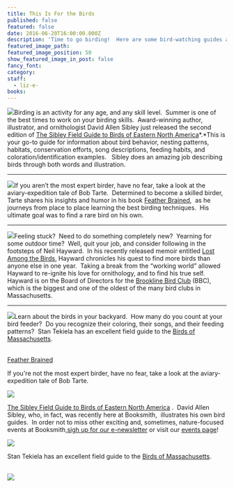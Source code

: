 ```yaml
---
title: This Is For the Birds
published: false
featured: false
date: 2016-06-20T16:00:00.000Z
description: 'Time to go birding!  Here are some bird-watching guides and tales.'
featured_image_path:
featured_image_position: 50
show_featured_image_in_post: false
fancy_font:
category:
staff:
  - liz-e-
books:
---
```



[![](/uploads/versions/9780307957917---x----237-400x---.jpg)](http://www.brooklinebooksmith-shop.com/book/9780307957917)Birding is an activity for any age, and any skill level.&nbsp; Summer is one of the best times to work on your birding skills.&nbsp; Award-winning author, illustrator, and ornithologist David Allen Sibley just released the second edition of [The Sibley Field Guide to Birds of Eastern North America](http://www.brooklinebooksmith-shop.com/book/9780307957917)*.*This is your go-to guide for information about bird behavior, nesting patterns, habitats, conservation efforts, song descriptions, feeding habits, and coloration/identification examples. &nbsp; Sibley does an amazing job describing birds through both words and illustration.&nbsp; &nbsp; &nbsp;

---

[![](/uploads/versions/9780472119868---x----266-400x---.jpg)](http://www.brooklinebooksmith-shop.com/book/9780472119868)If you aren’t the most expert birder, have no fear, take a look at the aviary-expedition tale of Bob Tarte.&nbsp; Determined to become a skilled birder, Tarte shares his insights and humor in his book [Feather Brained](http://www.brooklinebooksmith-shop.com/book/9780472119868), &nbsp;as he journeys from place to place learning the best birding techniques.&nbsp; His ultimate goal was to find a rare bird on his own. &nbsp; &nbsp;

---

[![](/uploads/versions/9781632865793---x----265-400x---.jpg)](http://www.brooklinebooksmith-shop.com/book/9781632865793)Feeling stuck?&nbsp; Need to do something completely new?&nbsp; Yearning for some outdoor time?&nbsp; Well, quit your job, and consider following in the footsteps of Neil Hayward.&nbsp; In his recently released memoir entitled [Lost Among the Birds](http://www.brooklinebooksmith-shop.com/book/9781632865793), Hayward chronicles his quest to find more birds than anyone else in one year.&nbsp; Taking a break from the “working world” allowed Hayward to re-ignite his love for ornithology, and to find his true self.&nbsp; Hayward is on the Board of Directors for the [Brookline Bird Club](http://www.brooklinebirdclub.org/) (BBC), which is the biggest and one of the oldest of the many bird clubs in Massachusetts.

---

![](/uploads/versions/9781885061881---x----292-400x---.jpg)Learn about the birds in your backyard.&nbsp; How many do you count at your bird feeder?&nbsp; Do you recognize their coloring, their songs, and their feeding patterns?&nbsp; Stan Tekiela has an excellent field guide to the [Birds of Massachusetts](http://www.brooklinebooksmith-shop.com/book/9781885061881).

<br>[Feather Brained](http://www.brooklinebooksmith-shop.com/book/9780472119868)

If you're not the most expert birder, have no fear, take a look at the aviary-expedition tale of Bob Tarte.

[![](/uploads/versions/9780472119868---x----266-400x---.jpg)](http://www.brooklinebooksmith-shop.com/book/9780472119868)

[The Sibley Field Guide to Birds of Eastern North America](http://www.brooklinebooksmith-shop.com/book/9780307957917) .&nbsp; David Allen Sibley, who, in fact, was recently here at Booksmith,&nbsp; illustrates his own bird guides.&nbsp; In order not to miss other exciting and, sometimes, nature-focused events at Booksmith,[sigh up for our e-newsletter](http://www.brooklinebooksmith.com/about-us/) or visit our [events page](http://www.brooklinebooksmith.com/events/)!

[![](/uploads/versions/9780307957917---x----237-400x---.jpg)](http://www.brooklinebooksmith-shop.com/book/9780307957917)

Stan Tekiela has an excellent field guide to the [Birds of Massachusetts](http://www.brooklinebooksmith-shop.com/book/9781885061881).

<br>[![](/uploads/versions/9781885061881---x----292-400x---.jpg)](http://www.brooklinebooksmith-shop.com/book/9781885061881)